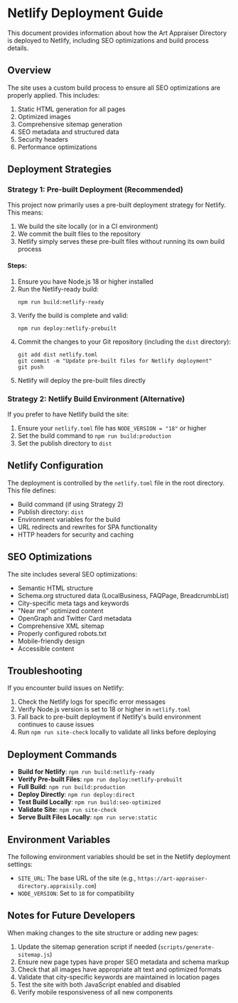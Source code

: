 # Netlify Deployment Guide

This document provides information about how the Art Appraiser Directory is deployed to Netlify, including SEO optimizations and build process details.

## Overview

The site uses a custom build process to ensure all SEO optimizations are properly applied. This includes:

1. Static HTML generation for all pages
2. Optimized images
3. Comprehensive sitemap generation
4. SEO metadata and structured data
5. Security headers
6. Performance optimizations

## Deployment Strategies

### Strategy 1: Pre-built Deployment (Recommended)

This project now primarily uses a pre-built deployment strategy for Netlify. This means:

1. We build the site locally (or in a CI environment)
2. We commit the built files to the repository
3. Netlify simply serves these pre-built files without running its own build process

#### Steps:

1. Ensure you have Node.js 18 or higher installed
2. Run the Netlify-ready build:
   ```
   npm run build:netlify-ready
   ```
3. Verify the build is complete and valid:
   ```
   npm run deploy:netlify-prebuilt
   ```
4. Commit the changes to your Git repository (including the `dist` directory):
   ```
   git add dist netlify.toml
   git commit -m "Update pre-built files for Netlify deployment"
   git push
   ```
5. Netlify will deploy the pre-built files directly

### Strategy 2: Netlify Build Environment (Alternative)

If you prefer to have Netlify build the site:

1. Ensure your `netlify.toml` file has `NODE_VERSION = "18"` or higher
2. Set the build command to `npm run build:production`
3. Set the publish directory to `dist`

## Netlify Configuration

The deployment is controlled by the `netlify.toml` file in the root directory. This file defines:

- Build command (if using Strategy 2)
- Publish directory: `dist`
- Environment variables for the build
- URL redirects and rewrites for SPA functionality
- HTTP headers for security and caching

## SEO Optimizations

The site includes several SEO optimizations:

- Semantic HTML structure
- Schema.org structured data (LocalBusiness, FAQPage, BreadcrumbList)
- City-specific meta tags and keywords
- "Near me" optimized content
- OpenGraph and Twitter Card metadata
- Comprehensive XML sitemap
- Properly configured robots.txt
- Mobile-friendly design
- Accessible content

## Troubleshooting

If you encounter build issues on Netlify:

1. Check the Netlify logs for specific error messages
2. Verify Node.js version is set to 18 or higher in `netlify.toml`
3. Fall back to pre-built deployment if Netlify's build environment continues to cause issues
4. Run `npm run site-check` locally to validate all links before deploying

## Deployment Commands

- **Build for Netlify**: `npm run build:netlify-ready`
- **Verify Pre-built Files**: `npm run deploy:netlify-prebuilt`
- **Full Build**: `npm run build:production`
- **Deploy Directly**: `npm run deploy:direct`
- **Test Build Locally**: `npm run build:seo-optimized`
- **Validate Site**: `npm run site-check`
- **Serve Built Files Locally**: `npm run serve:static`

## Environment Variables

The following environment variables should be set in the Netlify deployment settings:

- `SITE_URL`: The base URL of the site (e.g., `https://art-appraiser-directory.appraisily.com`)
- `NODE_VERSION`: Set to `18` for compatibility

## Notes for Future Developers

When making changes to the site structure or adding new pages:

1. Update the sitemap generation script if needed (`scripts/generate-sitemap.js`)
2. Ensure new page types have proper SEO metadata and schema markup
3. Check that all images have appropriate alt text and optimized formats
4. Validate that city-specific keywords are maintained in location pages
5. Test the site with both JavaScript enabled and disabled
6. Verify mobile responsiveness of all new components